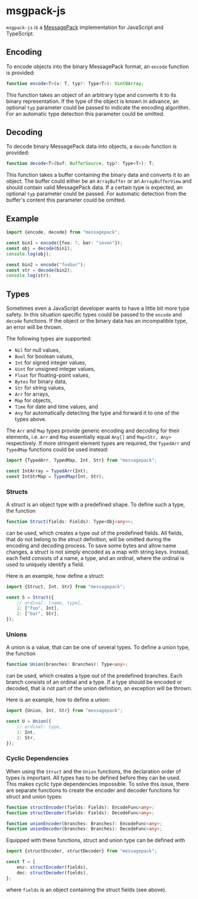 # msgpack-js
`msgpack-js` is a [MessagePack](http://msgpack.org/) implementation for JavaScript and TypeScript.

## Encoding
To encode objects into the binary MessagePack format, an `encode` function is provided:
```typescript
function encode<T>(v: T, typ?: Type<T>): Uint8Array;
```
This function takes an object of an arbitrary type and converts it to its binary representation. If the type of the object is known in advance, an optional `typ` parameter could be passed to indicate the encoding algorithm. For an automatic type detection this parameter could be omitted.

## Decoding
To decode binary MessagePack data into objects, a `decode` function is provided:
```typescript
function decode<T>(buf: BufferSource, typ?: Type<T>): T;
```
This function takes a buffer containing the binary data and converts it to an object. The buffer could either be an `ArrayBuffer` or an `ArrayBufferView` and should contain valid MessagePack data. If a certain type is expected, an optional `typ` parameter could be passed. For automatic detection from the buffer's content this parameter could be omitted.

## Example
```typescript
import {encode, decode} from "messagepack";

const bin1 = encode({foo: 7, bar: "seven"});
const obj = decode(bin1);
console.log(obj);

const bin2 = encode("foobar");
const str = decode(bin2);
console.log(str);
```

## Types
Sometimes even a JavaScript developer wants to have a little bit more type safety. In this situation specific types could be passed to the `encode` and `decode` functions. If the object or the binary data has an incompatible type, an error will be thrown.

The following types are supported:
* `Nil` for null values,
* `Bool` for boolean values,
* `Int` for signed integer values,
* `Uint` for unsigned integer values,
* `Float` for floating-point values,
* `Bytes` for binary data,
* `Str` for string values,
* `Arr` for arrays,
* `Map` for objects,
* `Time` for date and time values, and
* `Any` for automatically detecting the type and forward it to one of the types above.

The `Arr` and `Map` types provide generic encoding and decoding for their elements, i.e. `Arr` and `Map` essentially equal `Any[]` and `Map<Str, Any>` respectively. If more stringent element types are required, the `TypedArr` and `TypedMap` functions could be used instead:
```typescript
import {TypedArr, TypedMap, Int, Str} from "messagepack";

const IntArray = TypedArr(Int);
const IntStrMap = TypedMap(Int, Str);
```

### Structs
A struct is an object type with a predefined shape. To define such a type, the function
```typescript
function Struct(fields: Fields): Type<Obj<any>>;
```
can be used, which creates a type out of the predefined fields. All fields, that do not belong to the struct definition, will be omitted during the encoding and decoding process. To save some bytes and allow name changes, a struct is not simply encoded as a map with string keys. Instead, each field consists of a name, a type, and an ordinal, where the ordinal is used to uniquely identify a field.

Here is an example, how define a struct:
```typescript
import {Struct, Int, Str} from "messagepack";

const S = Struct({
    // ordinal: [name, type],
    1: ["foo", Int],
    2: ["bar", Str],
});
```

### Unions
A union is a value, that can be one of several types. To define a union type, the function
```typescript
function Union(branches: Branches): Type<any>;
```
can be used, which creates a type out of the predefined branches. Each branch consists of an ordinal and a type. If a type should be encoded or decoded, that is not part of the union definition, an exception will be thrown.

Here is an example, how to define a union:
```typescript
import {Union, Int, Str} from "messagepack";

const U = Union({
    // ordinal: type,
    1: Int,
    2: Str,
});
```

### Cyclic Dependencies
When using the `Struct` and the `Union` functions, the declaration order of types is important. All types has to be defined before they can be used. This makes cyclic type dependencies impossible. To solve this issue, there are separate functions to create the encoder and decoder functions for struct and union types:
```typescript
function structEncoder(fields: Fields): EncodeFunc<any>;
function structDecoder(fields: Fields): DecodeFunc<any>;

function unionEncoder(branches: Branches): EncodeFunc<any>;
function unionDecoder(branches: Branches): DecodeFunc<any>;
```
Equipped with these functions, struct and union type can be defined with
```typescript
import {structEncoder, structDecoder} from "messagepack";

const T = {
    enc: structEncoder(fields),
    dec: structDecoder(fields),
};
```
where `fields` is an object containing the struct fields (see above).
